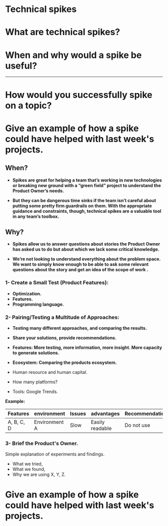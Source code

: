 # Technical spikes

# What are technical spikes?
# When and why would a spike be useful?


___
# How would you successfully spike on a topic?
# Give an example of how a spike could have helped with last week's projects.

## When?

* **Spikes are great for helping a team that’s working in new technologies or breaking new ground with a “green field” project to understand the Product Owner’s needs.**

* **But they can be dangerous time sinks if the team isn’t careful about putting some pretty firm guardrails on them. With the appropriate guidance and constraints, though, technical spikes are a valuable tool in any team’s toolbox.**

## Why?

* **Spikes allow us to answer questions about stories the Product Owner has asked us to do but about which we lack some critical knowledge.**

* **We’re not looking to understand everything about the problem space. We want to simply know enough to be able to ask some relevant questions about the story and get an idea of the scope of work .**

### 1- Create a Small Test (Product Features):

* **Optimization.**
* **Features.**
* **Programming language.**


### 2- Pairing/Testing a Multitude of Approaches:

* **Testing many different approaches, and comparing the results.**
* **Share your solutions, provide recommendations.**
* **Features: More testing, more information, more insight. More capacity to generate solutions.**


* **Ecosystem: Comparing the products ecosystem.**
 * Human resource and human capital.
 * How many platforms?
 * Tools: Google Trends.


**Example:**

   Features   | environment  | Issues      | advantages      | Recommendations
   ---        |---           |---          |---              |----
   A, B, C, D |Environment A | Slow        | Easily readable | Do not use


### 3- Brief the Product's Owner.
Simple explanation of experiments and findings.
 * What we tried,
 * What we found,
 * Why we are using X, Y, Z.



# Give an example of how a spike could have helped with last week's projects.
